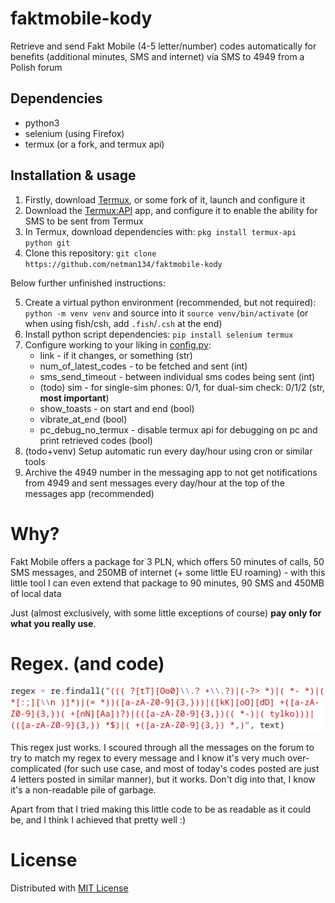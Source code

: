# faktmobile-kody

Retrieve and send Fakt Mobile (4-5 letter/number) codes automatically for benefits (additional minutes, SMS and internet) via SMS to 4949 from a Polish forum

## Dependencies
* python3
* selenium (using Firefox)
* termux (or a fork, and termux api)

## Installation & usage

1. Firstly, download [Termux](https://github.com/termux/termux-app), or some fork of it, launch and configure it
2. Download the [Termux:API](https://github.com/termux/termux-api) app, and configure it to enable the ability for SMS to be sent from Termux
3. In Termux, download dependencies with: `pkg install termux-api python git`
4. Clone this repository: `git clone https://github.com/netman134/faktmobile-kody`

Below further unfinished instructions:

5. Create a virtual python environment (recommended, but not required): `python -m venv venv` and source into it `source venv/bin/activate` (or when using fish/csh, add `.fish`/`.csh` at the end)
6. Install python script dependencies: `pip install selenium termux`
7. Configure working to your liking in [config.py](config.py):
    * link - if it changes, or something (str)
    * num_of_latest_codes - to be fetched and sent (int)
    * sms_send_timeout - between individual sms codes being sent (int)
    * (todo) sim - for single-sim phones: 0/1, for dual-sim check: 0/1/2 (str, <strong>most important</strong>)
    * show_toasts - on start and end (bool)
    * vibrate_at_end (bool)
    * pc_debug_no_termux - disable termux api for debugging on pc and print retrieved codes (bool)
8. (todo+venv) Setup automatic run every day/hour using cron or similar tools
9. Archive the 4949 number in the messaging app to not get notifications from 4949 and sent messages every day/hour at the top of the messages app (recommended)

# Why?
Fakt Mobile offers a package for 3 PLN, which offers 50 minutes of calls, 50 SMS messages, and 250MB of internet (+ some little EU roaming) - with this little tool I can even extend that package to 90 minutes, 90 SMS and 450MB of local data

Just (almost exclusively, with some little exceptions of course) <strong>pay only for what you really use</strong>.

# Regex. (and code)

![regex](regex.png "Regex")

This regex just works. I scoured through all the messages on the forum to try to match my regex to every message and I know it's very much over-complicated (for such use case, and most of today's codes posted are just 4 letters posted in similar manner), but it works. Don't dig into that, I know it's a non-readable pile of garbage.

Apart from that I tried making this little code to be as readable as it could be, and I think I achieved that pretty well :)

# License

Distributed with [MIT License](./LICENSE)
